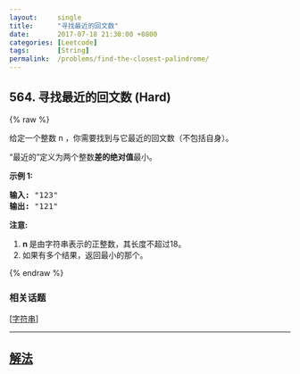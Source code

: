```yaml
---
layout:     single
title:      "寻找最近的回文数"
date:       2017-07-18 21:30:00 +0800
categories: [Leetcode]
tags:       [String]
permalink:  /problems/find-the-closest-palindrome/
---
```


## 564. 寻找最近的回文数 (Hard)

{% raw %}

<p>给定一个整数 n ，你需要找到与它最近的回文数（不包括自身）。</p>

<p>&ldquo;最近的&rdquo;定义为两个整数<strong>差的绝对值</strong>最小。</p>

<p><strong>示例 1:</strong></p>

<pre>
<strong>输入:</strong> &quot;123&quot;
<strong>输出:</strong> &quot;121&quot;
</pre>

<p><strong>注意:</strong></p>

<ol>
	<li><strong>n </strong>是由字符串表示的正整数，其长度不超过18。</li>
	<li>如果有多个结果，返回最小的那个。</li>
</ol>

{% endraw %}

### 相关话题
  [[字符串](https://github.com/openset/leetcode/tree/master/tag/string/README.md)]

---

## [解法](https://github.com/openset/leetcode/tree/master/problems/find-the-closest-palindrome)
